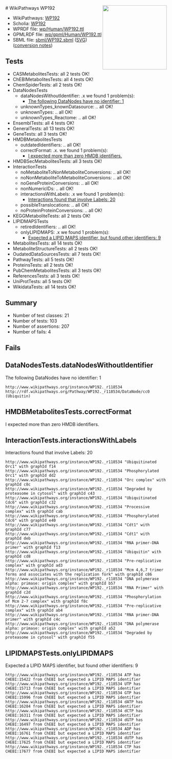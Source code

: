<img style="float: right; width: 200px" src="../logo.png" />
# WikiPathways WP192

* WikiPathways: [WP192](https://identifiers.org/wikipathways:WP192)
* Scholia: [WP192](https://scholia.toolforge.org/wikipathways/WP192)
* WPRDF file: [wp/Human/WP192.ttl](../wp/Human/WP192.ttl)
* GPMLRDF file: [wp/gpml/Human/WP192.ttl](../wp/gpml/Human/WP192.ttl)
* SBML file: [sbml/WP192.sbml](../sbml/WP192.sbml) ([SVG](../sbml/WP192.svg)) ([conversion notes](../sbml/WP192.txt))

## Tests
* CASMetabolitesTests: all 2 tests OK!
* ChEBIMetabolitesTests: all 4 tests OK!
* ChemSpiderTests: all 2 tests OK!
* DataNodesTests
    * dataNodesWithoutIdentifier: .x we found 1 problem(s):
        * [The following DataNodes have no identifier: 1](#d2d32fa0)
    * unknownTypes_knownDatasource: .. all OK!
    * unknownTypes: .. all OK!
    * unknownTypes_Reactome: .. all OK!
* EnsemblTests: all 4 tests OK!
* GeneralTests: all 13 tests OK!
* GeneTests: all 3 tests OK!
* HMDBMetabolitesTests
    * outdatedIdentifiers: .. all OK!
    * correctFormat: .x. we found 1 problem(s):
        * [I expected more than zero HMDB identifiers.](#ad154c1e)
* HMDBSecMetabolitesTests: all 3 tests OK!
* InteractionTests
    * noMetaboliteToNonMetaboliteConversions: .. all OK!
    * noNonMetaboliteToMetaboliteConversions: .. all OK!
    * noGeneProteinConversions: .. all OK!
    * nonNumericIDs: .. all OK!
    * interactionsWithLabels: .x we found 1 problem(s):
        * [Interactions found that involve Labels: 20](#fe97a8d7)
    * possibleTranslocations: .. all OK!
    * noProteinProteinConversions: .. all OK!
* KEGGMetaboliteTests: all 2 tests OK!
* LIPIDMAPSTests
    * retiredIdentifiers: .. all OK!
    * onlyLIPIDMAPS: .x we found 1 problem(s):
        * [Expected a LIPID MAPS identifier, but found other identifiers: 9](#48cc60c0)
* MetabolitesTests: all 14 tests OK!
* MetaboliteStructureTests: all 2 tests OK!
* OudatedDataSourcesTests: all 7 tests OK!
* PathwayTests: all 5 tests OK!
* ProteinsTests: all 2 tests OK!
* PubChemMetabolitesTests: all 3 tests OK!
* ReferencesTests: all 3 tests OK!
* UniProtTests: all 5 tests OK!
* WikidataTests: all 14 tests OK!


## Summary

* Number of test classes: 21
* Number of tests: 103
* Number of assertions: 207
* Number of fails: 4

## Fails

<a name="d2d32fa0" />

## DataNodesTests.dataNodesWithoutIdentifier

The following DataNodes have no identifier: 1
```
http://www.wikipathways.org/instance/WP192._r118534 http://rdf.wikipathways.org/Pathway/WP192._r118534/DataNode/cc0 (Ubiquitin)
```

<a name="ad154c1e" />

## HMDBMetabolitesTests.correctFormat

I expected more than zero HMDB identifiers.
<a name="fe97a8d7" />

## InteractionTests.interactionsWithLabels

Interactions found that involve Labels: 20
```
http://www.wikipathways.org/instance/WP192._r118534 "Ubiquitinated Orc1" with graphId f14
http://www.wikipathways.org/instance/WP192._r118534 "Phosphorylated Orc1" with graphId dd2
http://www.wikipathways.org/instance/WP192._r118534 "Orc complex" with graphId c8c
http://www.wikipathways.org/instance/WP192._r118534 "Degraded by proteasome in cytosol" with graphId c43
http://www.wikipathways.org/instance/WP192._r118534 "Ubiquitinated Cdc6" with graphId c32
http://www.wikipathways.org/instance/WP192._r118534 "Processive complex" with graphId cab
http://www.wikipathways.org/instance/WP192._r118534 "Phosphorylated Cdc6" with graphId e40
http://www.wikipathways.org/instance/WP192._r118534 "Cdt1" with graphId c77
http://www.wikipathways.org/instance/WP192._r118534 "Cdt1" with graphId deb
http://www.wikipathways.org/instance/WP192._r118534 "RNA primer-DNA primer" with graphId f13
http://www.wikipathways.org/instance/WP192._r118534 "Ubiquitin" with graphId cd8
http://www.wikipathways.org/instance/WP192._r118534 "Pre-replicative complex" with graphId ad3
http://www.wikipathways.org/instance/WP192._r118534 "Mcm 4,6,7 trimer forms and associates with the replication fork" with graphId c86
http://www.wikipathways.org/instance/WP192._r118534 "DNA polymerase alpha: primase: origin complex" with graphId b57
http://www.wikipathways.org/instance/WP192._r118534 "RNA Primer" with graphId c2d
http://www.wikipathways.org/instance/WP192._r118534 "Phosphorylation of Mcm 2-7 complex" with graphId f8c
http://www.wikipathways.org/instance/WP192._r118534 "Pre-replicative complex" with graphId ab4
http://www.wikipathways.org/instance/WP192._r118534 "RNA primer-DNA primer" with graphId c4c
http://www.wikipathways.org/instance/WP192._r118534 "DNA polymerase alpha: primase: origin complex" with graphId a52
http://www.wikipathways.org/instance/WP192._r118534 "Degraded by proteasome in cytosol" with graphId f55
```

<a name="48cc60c0" />

## LIPIDMAPSTests.onlyLIPIDMAPS

Expected a LIPID MAPS identifier, but found other identifiers: 9
```
http://www.wikipathways.org/instance/WP192._r118534 ATP has CHEBI:15422 from ChEBI but expected a LIPID MAPS identifier
http://www.wikipathways.org/instance/WP192._r118534 UTP has CHEBI:15713 from ChEBI but expected a LIPID MAPS identifier
http://www.wikipathways.org/instance/WP192._r118534 GTP has CHEBI:15996 from ChEBI but expected a LIPID MAPS identifier
http://www.wikipathways.org/instance/WP192._r118534 dATP has CHEBI:16284 from ChEBI but expected a LIPID MAPS identifier
http://www.wikipathways.org/instance/WP192._r118534 dCTP has CHEBI:16311 from ChEBI but expected a LIPID MAPS identifier
http://www.wikipathways.org/instance/WP192._r118534 dGTP has CHEBI:16497 from ChEBI but expected a LIPID MAPS identifier
http://www.wikipathways.org/instance/WP192._r118534 ADP has CHEBI:16761 from ChEBI but expected a LIPID MAPS identifier
http://www.wikipathways.org/instance/WP192._r118534 dUTP has CHEBI:17625 from ChEBI but expected a LIPID MAPS identifier
http://www.wikipathways.org/instance/WP192._r118534 CTP has CHEBI:17677 from ChEBI but expected a LIPID MAPS identifier
```

